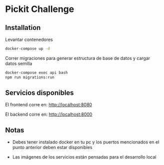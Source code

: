 # Pickit Challenge

## Installation

Levantar contenedores

```bash
docker-compose up -d
```

Correr migraciones para generar estructura de base de datos y cargar datos semilla

```bash
docker-compose exec api bash
npm run migrations:run
```

## Servicios disponibles
El frontend corre en: [http://localhost:8080](http://localhost:8080)

El backend corre en: [http://localhost:8000](http://localhost:8000)


## Notas
* Debes tener instalado docker en tu pc y los puertos mencionados en el punto anterior deben estar disponibles

* Las imágenes de los servicios están pensadas para el desarrollo local